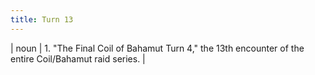 ```yaml
---
title: Turn 13
---
```

| noun | 1.  	"The Final Coil of Bahamut Turn 4," the 13th encounter of the entire Coil/Bahamut raid series.	|